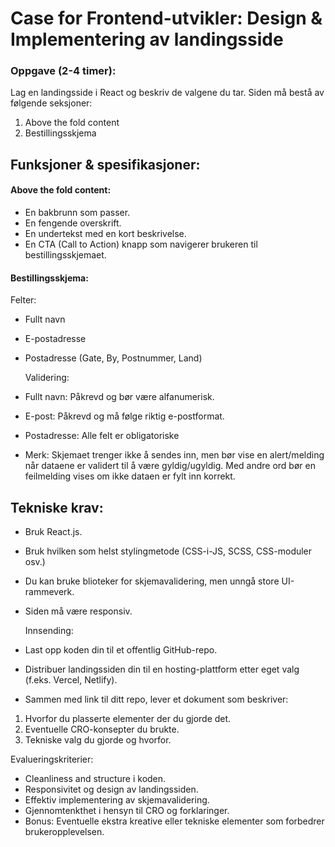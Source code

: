 # Case for Frontend-utvikler: Design & Implementering av landingsside
### Oppgave (2-4 timer):

Lag en landingsside i React og beskriv de valgene du tar. Siden må bestå av
følgende seksjoner:
1. Above the fold content
2. Bestillingsskjema


## Funksjoner & spesifikasjoner:

#### Above the fold content:

- En bakbrunn som passer.
- En fengende overskrift.
- En undertekst med en kort beskrivelse.
- En CTA (Call to Action) knapp som navigerer brukeren til bestillingsskjemaet.


#### Bestillingsskjema:

  Felter:
- Fullt navn
- E-postadresse
- Postadresse (Gate, By, Postnummer, Land)


  Validering:
- Fullt navn: Påkrevd og bør være alfanumerisk.
- E-post: Påkrevd og må følge riktig e-postformat.
- Postadresse: Alle felt er obligatoriske


- Merk: Skjemaet trenger ikke å sendes inn, men bør vise en alert/melding når dataene er
  validert til å være gyldig/ugyldig. Med andre ord bør en feilmelding vises om ikke dataen er
  fylt inn korrekt.


## Tekniske krav:
- Bruk React.js.
- Bruk hvilken som helst stylingmetode (CSS-i-JS, SCSS, CSS-moduler osv.)
- Du kan bruke blioteker for skjemavalidering, men unngå store UI-rammeverk.
- Siden må være responsiv.


  Innsending:
- Last opp koden din til et offentlig GitHub-repo.
- Distribuer landingssiden din til en hosting-plattform etter eget valg (f.eks. Vercel, Netlify).
- Sammen med link til ditt repo, lever et dokument som beskriver:

1. Hvorfor du plasserte elementer der du gjorde det.
2. Eventuelle CRO-konsepter du brukte.
3. Tekniske valg du gjorde og hvorfor.

Evalueringskriterier:
- Cleanliness and structure i koden.
- Responsivitet og design av landingssiden.
- Effektiv implementering av skjemavalidering.
- Gjennomtenkthet i hensyn til CRO og forklaringer.
- Bonus: Eventuelle ekstra kreative eller tekniske elementer som forbedrer
  brukeropplevelsen. 

